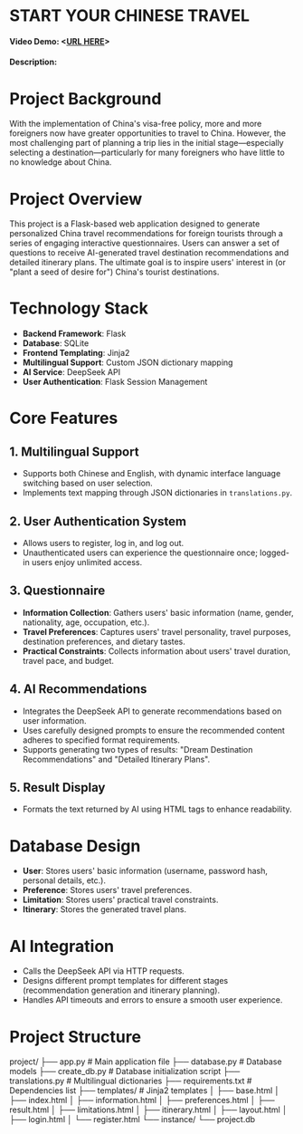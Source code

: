 # START YOUR CHINESE TRAVEL
#### Video Demo:  <[URL HERE](https://youtu.be/pKDJsybttCY)>
#### Description:

# Project Background
With the implementation of China's visa-free policy, more and more foreigners now have greater opportunities to travel to China. However, the most challenging part of planning a trip lies in the initial stage—especially selecting a destination—particularly for many foreigners who have little to no knowledge about China.

# Project Overview
This project is a Flask-based web application designed to generate personalized China travel recommendations for foreign tourists through a series of engaging interactive questionnaires. Users can answer a set of questions to receive AI-generated travel destination recommendations and detailed itinerary plans. The ultimate goal is to inspire users' interest in (or "plant a seed of desire for") China's tourist destinations.

# Technology Stack
*   **Backend Framework**: Flask
*   **Database**: SQLite
*   **Frontend Templating**: Jinja2
*   **Multilingual Support**: Custom JSON dictionary mapping
*   **AI Service**: DeepSeek API
*   **User Authentication**: Flask Session Management

# Core Features
## 1. Multilingual Support
*   Supports both Chinese and English, with dynamic interface language switching based on user selection.
*   Implements text mapping through JSON dictionaries in `translations.py`.
## 2. User Authentication System
*   Allows users to register, log in, and log out.
*   Unauthenticated users can experience the questionnaire once; logged-in users enjoy unlimited access.
## 3. Questionnaire
*   **Information Collection**: Gathers users' basic information (name, gender, nationality, age, occupation, etc.).
*   **Travel Preferences**: Captures users' travel personality, travel purposes, destination preferences, and dietary tastes.
*   **Practical Constraints**: Collects information about users' travel duration, travel pace, and budget.
## 4. AI Recommendations
*   Integrates the DeepSeek API to generate recommendations based on user information.
*   Uses carefully designed prompts to ensure the recommended content adheres to specified format requirements.
*   Supports generating two types of results: "Dream Destination Recommendations" and "Detailed Itinerary Plans".
## 5. Result Display
*   Formats the text returned by AI using HTML tags to enhance readability.

# Database Design
*   **User**: Stores users' basic information (username, password hash, personal details, etc.).
*   **Preference**: Stores users' travel preferences.
*   **Limitation**: Stores users' practical travel constraints.
*   **Itinerary**: Stores the generated travel plans.

# AI Integration
*   Calls the DeepSeek API via HTTP requests.
*   Designs different prompt templates for different stages (recommendation generation and itinerary planning).
*   Handles API timeouts and errors to ensure a smooth user experience.

# Project Structure
project/
├── app.py                 # Main application file
├── database.py            # Database models
├── create_db.py           # Database initialization script
├── translations.py        # Multilingual dictionaries
├── requirements.txt       # Dependencies list
├── templates/             # Jinja2 templates
│   ├── base.html
│   ├── index.html
│   ├── information.html
│   ├── preferences.html
│   ├── result.html
│   ├── limitations.html
│   ├── itinerary.html
│   ├── layout.html
│   ├── login.html
│   └── register.html
└── instance/
  └── project.db 